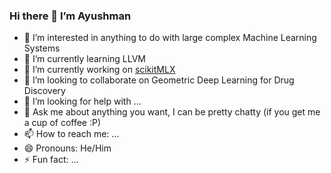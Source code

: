 ### Hi there 👋 I’m Ayushman

- 👀 I’m interested in anything to do with large complex Machine Learning Systems
- 🌱 I’m currently learning LLVM
- 🔭 I’m currently working on [scikitMLX](https://github.com/ayush1399/scikitMLX)
- 👯 I’m looking to collaborate on Geometric Deep Learning for Drug Discovery
- 🤔 I’m looking for help with ...
- 💬 Ask me about anything you want, I can be pretty chatty (if you get me a cup of coffee :P)
- 📫 How to reach me: ...
- 😄 Pronouns: He/Him
- ⚡ Fun fact: ...

<!--
**ayush1399/ayush1399** is a ✨ _special_ ✨ repository because its `README.md` (this file) appears on your GitHub profile.
-->
